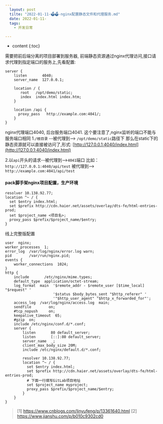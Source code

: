 ```yaml
---
  layout: post
  tilte: "2022-01-11-🗳🗳-nginx配置静态文件和代理服务.md"
  date: 2022-01-11-
  tags: 
    - 开发日常

---
```



* content
{:toc}


需要把前后端分离的项目部署到服务器,
前端静态资源通过nginx代理访问,接口请求代理到指定端口的服务上,先看配置:

```
server {
    listen       4040;
    server_name  127.0.0.1;
    
    location / {
       root   /opt/demo/static;
       index  index.html index.htm;
    }
    
    location /api {
      proxy_pass   http://example.com:4041/;
    }
}
```
nginx代理端口4040, 后台服务端口4041. 这个要注意了,nginx监听的端口不能与服务端口相同
1.`/根目录` --被代理到--> `/opt/demo/static`路径下
那么在static下的静态资源就可以直接被访问了,形式: [http://127.0.0.1:4040/index.html](http://127.0.0.1:4040/index.html)


2.以`api`开头的请求--被代理到-->`4041`端口
比如：
`http://127.0.0.1:4040/api/test`
被代理到--> `http://example.com:4041/api/test`

#### pack脚手架nginx项目配置，生产环境

```
resolver 10.138.92.77;
location ^~ / {
  set $entry index.html;
  set $prefix http://cdn.haier.net/assets/overlay/dts-fe/html-entries-prod;
  set $project_name <项目名>;
  proxy_pass $prefix/$project_name/$entry;
}

```
线上完整版配置
```
user  nginx;
worker_processes  1;
error_log  /var/log/nginx/error.log warn;
pid        /var/run/nginx.pid;
events {
    worker_connections  1024;
}
http {
    include       /etc/nginx/mime.types;
    default_type  application/octet-stream;
    log_format  main  '$remote_addr - $remote_user [$time_local] "$request" '
                      '$status $body_bytes_sent "$http_referer" '
                      '"$http_user_agent" "$http_x_forwarded_for"';
    access_log  /var/log/nginx/access.log  main;
    sendfile        on;
    #tcp_nopush     on;
    keepalive_timeout  65;
    #gzip  on;
    include /etc/nginx/conf.d/*.conf;
    server {
        listen       80 default_server;
        listen       [::]:80 default_server;
        server_name  _;
        client_max_body_size 20M;
        include /etc/nginx/default.d/*.conf;

        resolver 10.138.92.77;
        location ^~ / {
          set $entry index.html;
          set $prefix http://cdn.haier.net/assets/overlay/dts-fe/html-entries-prod;
          # 下面一行填写GitLab项目地址
          set $project_name myproject;
          proxy_pass $prefix/$project_name/$entry;
        }
    }
}
```
> [1] https://www.cnblogs.com/linyufeng/p/13361640.html
[2] https://www.jianshu.com/p/b010c9302cd0
